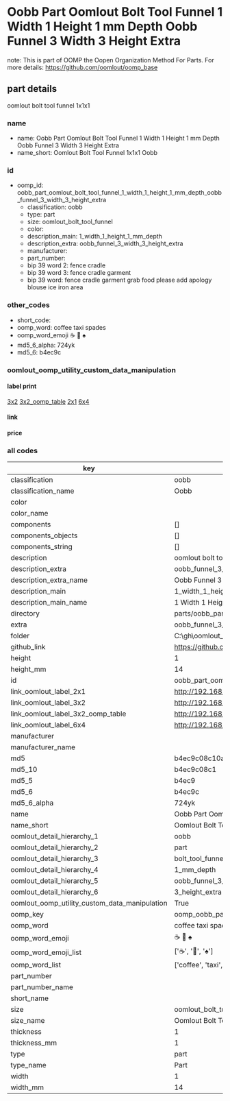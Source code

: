 # Oobb Part Oomlout Bolt Tool Funnel 1 Width 1 Height 1 mm Depth Oobb Funnel 3 Width 3 Height Extra  

note: This is part of OOMP the Oopen Organization Method For Parts. For more details: https://github.com/oomlout/oomp_base

##  part details
  



oomlout bolt tool funnel 1x1x1



### name
* name: Oobb Part Oomlout Bolt Tool Funnel 1 Width 1 Height 1 mm Depth Oobb Funnel 3 Width 3 Height Extra
* name_short: Oomlout Bolt Tool Funnel 1x1x1 Oobb
### id
* oomp_id: oobb_part_oomlout_bolt_tool_funnel_1_width_1_height_1_mm_depth_oobb_funnel_3_width_3_height_extra
  * classification: oobb
  * type: part
  * size: oomlout_bolt_tool_funnel
  * color: 
  * description_main: 1_width_1_height_1_mm_depth
  * description_extra: oobb_funnel_3_width_3_height_extra
  * manufacturer: 
  * part_number: 
  * bip 39 word 2: fence cradle
  * bip 39 word 3: fence cradle garment
  * bip 39 word: fence cradle garment grab food please add apology blouse ice iron area

### other_codes
* short_code: 
* oomp_word: coffee taxi spades
* oomp_word_emoji :coffee: :taxi: :spades:
* md5_6_alpha: 724yk
* md5_6: b4ec9c






### oomlout_oomp_utility_custom_data_manipulation
#### label print
[3x2](http://192.168.1.245:1112/?label=oomp%20724yk)
[3x2_oomp_table](http://192.168.1.108:1112/?label=oomp%20724yk)
[2x1](http://192.168.1.242:1112/?label=oomp%20724yk)
[6x4](http://192.168.1.55:1112/?label=oomp%20724yk)    

#### link

                              

#### price







### all codes 
| key | value |  
| --- | --- |  
| classification | oobb |  
| classification_name | Oobb |  
| color |  |  
| color_name |  |  
| components | [] |  
| components_objects | [] |  
| components_string | [] |  
| description | oomlout bolt tool funnel 1x1x1 |  
| description_extra | oobb_funnel_3_width_3_height_extra |  
| description_extra_name | Oobb Funnel 3 Width 3 Height Extra |  
| description_main | 1_width_1_height_1_mm_depth |  
| description_main_name | 1 Width 1 Height 1 mm Depth |  
| directory | parts/oobb_part_oomlout_bolt_tool_funnel_1_width_1_height_1_mm_depth_oobb_funnel_3_width_3_height_extra |  
| extra | oobb_funnel_3_width_3_height |  
| folder | C:\gh\oomlout_oobb_version_4_generated_parts\parts\oobb_part_oomlout_bolt_tool_funnel_1_width_1_height_1_mm_depth_oobb_funnel_3_width_3_height_extra |  
| github_link | https://github.com/oomlout/oomlout_oomp_part_src/tree/main/parts/oobb_part_oomlout_bolt_tool_funnel_1_width_1_height_1_mm_depth_oobb_funnel_3_width_3_height_extra |  
| height | 1 |  
| height_mm | 14 |  
| id | oobb_part_oomlout_bolt_tool_funnel_1_width_1_height_1_mm_depth_oobb_funnel_3_width_3_height_extra |  
| link_oomlout_label_2x1 | http://192.168.1.242:1112/?label=oomp%20724yk |  
| link_oomlout_label_3x2 | http://192.168.1.245:1112/?label=oomp%20724yk |  
| link_oomlout_label_3x2_oomp_table | http://192.168.1.108:1112/?label=oomp%20724yk |  
| link_oomlout_label_6x4 | http://192.168.1.55:1112/?label=oomp%20724yk |  
| manufacturer |  |  
| manufacturer_name |  |  
| md5 | b4ec9c08c10a606699ad6654bfcc7aa8 |  
| md5_10 | b4ec9c08c1 |  
| md5_5 | b4ec9 |  
| md5_6 | b4ec9c |  
| md5_6_alpha | 724yk |  
| name | Oobb Part Oomlout Bolt Tool Funnel 1 Width 1 Height 1 mm Depth Oobb Funnel 3 Width 3 Height Extra |  
| name_short | Oomlout Bolt Tool Funnel 1x1x1 Oobb |  
| oomlout_detail_hierarchy_1 | oobb |  
| oomlout_detail_hierarchy_2 | part |  
| oomlout_detail_hierarchy_3 | bolt_tool_funnel |  
| oomlout_detail_hierarchy_4 | 1_mm_depth |  
| oomlout_detail_hierarchy_5 | oobb_funnel_3_width |  
| oomlout_detail_hierarchy_6 | 3_height_extra |  
| oomlout_oomp_utility_custom_data_manipulation | True |  
| oomp_key | oomp_oobb_part_oomlout_bolt_tool_funnel_1_width_1_height_1_mm_depth_oobb_funnel_3_width_3_height_extra |  
| oomp_word | coffee taxi spades |  
| oomp_word_emoji | :coffee: :taxi: :spades: |  
| oomp_word_emoji_list | [':coffee:', ':taxi:', ':spades:'] |  
| oomp_word_list | ['coffee', 'taxi', 'spades'] |  
| part_number |  |  
| part_number_name |  |  
| short_name |  |  
| size | oomlout_bolt_tool_funnel |  
| size_name | Oomlout Bolt Tool Funnel |  
| thickness | 1 |  
| thickness_mm | 1 |  
| type | part |  
| type_name | Part |  
| width | 1 |  
| width_mm | 14 |  
